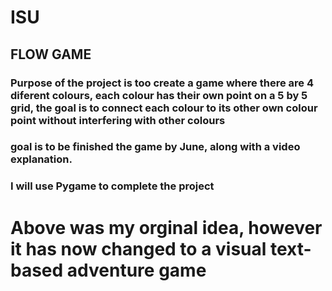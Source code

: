 # ISU

## FLOW GAME

### Purpose of the project is too create a game where there are 4 diferent colours, each colour has their own point on a 5 by 5 grid, the goal is to connect each colour to its other own colour point without interfering with other colours 

### goal is to be finished the game by June, along with a video explanation.

### I will use Pygame to complete the project

# Above was my orginal idea, however it has now changed to a visual text-based adventure game
